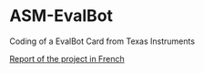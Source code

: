 # ASM-EvalBot
Coding of a EvalBot Card from Texas Instruments

[Report of the project in French](https://github.com/michel-ch/ASM-EvalBot/blob/main/Rapport-Projet-G1I01_3I-IN1.pdf)

